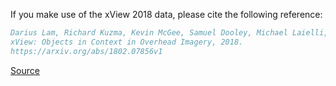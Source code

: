 If you make use of the xView 2018 data, please cite the following reference:

``` bibtex
Darius Lam, Richard Kuzma, Kevin McGee, Samuel Dooley, Michael Laielli, Matthew Klaric, Yaroslav Bulatov, Brendan McCord.
xView: Objects in Context in Overhead Imagery, 2018.
https://arxiv.org/abs/1802.07856v1
```

[Source](https://challenge.xviewdataset.org/rules)

